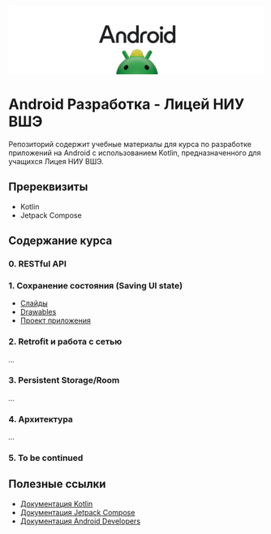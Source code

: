 <div align="center"> <img src="files/images/header.png"> </div>


# Android Разработка - Лицей НИУ ВШЭ
Репозиторий содержит учебные материалы для курса по разработке приложений на Android с использованием Kotlin, предназначенного для учащихся Лицея НИУ ВШЭ.

## Пререквизиты
- Kotlin
- Jetpack Compose

## Содержание курса

### 0. RESTful API

### 1. Сохранение состояния (Saving UI state)
- [Слайды](https://github.com/adamxrvn/hse-lyceum-android-course/blob/1ef0386fd944daef308ce502907a134389757ed5/%D0%A1%D0%BE%D1%85%D1%80%D0%B0%D0%BD%D0%B5%D0%BD%D0%B8%D0%B5%20%D1%81%D0%BE%D1%81%D1%82%D0%BE%D1%8F%D0%BD%D0%B8%D1%8F%20-%2001%20/01-Save-UI-state.pdf)
- [Drawables](https://github.com/adamxrvn/hse-lyceum-android-course/tree/1ef0386fd944daef308ce502907a134389757ed5/%D0%A1%D0%BE%D1%85%D1%80%D0%B0%D0%BD%D0%B5%D0%BD%D0%B8%D0%B5%20%D1%81%D0%BE%D1%81%D1%82%D0%BE%D1%8F%D0%BD%D0%B8%D1%8F%20-%2001%20/drawable)
- [Проект приложения](https://github.com/adamxrvn/hse-lyceum-android-course/tree/1ef0386fd944daef308ce502907a134389757ed5/%D0%A1%D0%BE%D1%85%D1%80%D0%B0%D0%BD%D0%B5%D0%BD%D0%B8%D0%B5%20%D1%81%D0%BE%D1%81%D1%82%D0%BE%D1%8F%D0%BD%D0%B8%D1%8F%20-%2001%20/Android%20App)

### 2. Retrofit и работа с сетью
*...*

### 3. Persistent Storage/Room
*...*

### 4. Архитектура
*...*

### 5. To be continued

## Полезные ссылки
- [Документация Kotlin](https://kotlinlang.org/docs/home.html)
- [Документация Jetpack Compose](https://developer.android.com/jetpack/compose/documentation)
- [Документация Android Developers](https://developer.android.com/docs)
